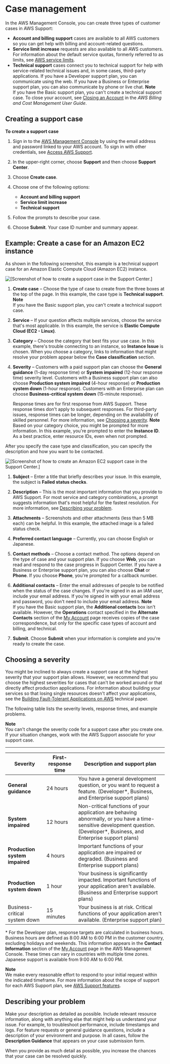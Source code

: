 # Case management<a name="case-management"></a>

In the AWS Management Console, you can create three types of customer cases in AWS Support:
+ **Account and billing support** cases are available to all AWS customers so you can get help with billing and account\-related questions\.
+ **Service limit increase** requests are also available to all AWS customers\. For information about the default service quotas, formerly referred to as limits, see [AWS service limits](https://docs.aws.amazon.com/general/latest/gr/aws_service_limits.html)\.
+ **Technical support** cases connect you to technical support for help with service\-related technical issues and, in some cases, third\-party applications\. If you have a Developer support plan, you can communicate using the web\. If you have a Business or Enterprise support plan, you can also communicate by phone or live chat\.
**Note**  
If you have the Basic support plan, you can't create a technical support case\.
To close your account, see [Closing an Account](https://docs.aws.amazon.com/awsaccountbilling/latest/aboutv2/close-account.html) in the *AWS Billing and Cost Management User Guide*\.

## Creating a support case<a name="creating-a-support-case"></a>

**To create a support case**

1. Sign in to the [AWS Management Console](https://console.aws.amazon.com/) by using the email address and password linked to your AWS account\. To sign in with other credentials, see [Access AWS Support](accessing-support.md)\.

1. In the upper\-right corner, choose **Support** and then choose **Support Center**\.

1. Choose **Create case**\.

1. Choose one of the following options:
   + **Account and billing support**
   + **Service limit increase**
   + **Technical support**

1. Follow the prompts to describe your case\.

1. Choose **Submit**\. Your case ID number and summary appear\.

## Example: Create a case for an Amazon EC2 instance<a name="case-example"></a>

As shown in the following screenshot, this example is a technical support case for an Amazon Elastic Compute Cloud \(Amazon EC2\) instance\. 

![\[Screenshot of how to create a support case in the Support Center.\]](http://docs.aws.amazon.com/awssupport/latest/user/images/support-create-case-console-1.png)

1. **Create case** – Choose the type of case to create from the three boxes at the top of the page\. In this example, the case type is **Technical support**\.
**Note**  
If you have the Basic support plan, you can't create a technical support case\.

1. **Service** – If your question affects multiple services, choose the service that's most applicable\. In this example, the service is **Elastic Compute Cloud \(EC2 \- Linux\)**\.

1. **Category** – Choose the category that best fits your use case\. In this example, there's trouble connecting to an instance, so **Instance Issue** is chosen\. When you choose a category, links to information that might resolve your problem appear below the **Case classification** section\.

1. **Severity** – Customers with a paid support plan can choose the **General guidance** \(1\-day response time\) or **System impaired** \(12\-hour response time\) severity level\. Customers with a Business support plan can also choose **Production system impaired** \(4\-hour response\) or **Production system down** \(1\-hour response\)\. Customers with an Enterprise plan can choose **Business\-critical system down** \(15\-minute response\)\.

   Response times are for first response from AWS Support\. These response times don't apply to subsequent responses\. For third\-party issues, response times can be longer, depending on the availability of skilled personnel\. For more information, see [Choosing a severity](#choosing-severity)\.
**Note**  
Based on your category choice, you might be prompted for more information\. In this example, you're prompted to enter the **Instance ID**\. As a best practice, enter resource IDs, even when not prompted\.

After you specify the case type and classification, you can specify the description and how you want to be contacted\.

![\[Screenshot of how to create an Amazon EC2 support case in the Support Center.\]](http://docs.aws.amazon.com/awssupport/latest/user/images/support-create-case-console-2.png)

1. **Subject** – Enter a title that briefly describes your issue\. In this example, the subject is **Failed status checks**\.

1. **Description** – This is the most important information that you provide to AWS Support\. For most service and category combinations, a prompt suggests information that's most helpful for the fastest resolution\. For more information, see [Describing your problem](#describing-your-problem)\.

1. **Attachments** – Screenshots and other attachments \(less than 5 MB each\) can be helpful\. In this example, the attached image is a failed status check\.

1. **Preferred contact language** – Currently, you can choose English or Japanese\.

1. **Contact methods** – Choose a contact method\. The options depend on the type of case and your support plan\. If you choose **Web**, you can read and respond to the case progress in Support Center\. If you have a Business or Enterprise support plan, you can also choose **Chat** or **Phone**\. If you choose **Phone**, you're prompted for a callback number\.

1. **Additional contacts** – Enter the email addresses of people to be notified when the status of the case changes\. If you're signed in as an IAM user, include your email address\. If you're signed in with your email address and password, you don't need to include your email address\.
**Note**  
If you have the Basic support plan, the **Additional contacts** box isn't available\. However, the **Operations** contact specified in the **Alternate Contacts** section of the [My Account](https://console.aws.amazon.com/billing/home?#/account) page receives copies of the case correspondence, but only for the specific case types of account and billing, and technical\.

1. **Submit**\. Choose **Submit** when your information is complete and you're ready to create the case\.

## Choosing a severity<a name="choosing-severity"></a>

You might be inclined to always create a support case at the highest severity that your support plan allows\. However, we recommend that you choose the highest severities for cases that can't be worked around or that directly affect production applications\. For information about building your services so that losing single resources doesn't affect your applications, see the [Building Fault\-Tolerant Applications on AWS](http://media.amazonwebservices.com/AWS_Building_Fault_Tolerant_Applications.pdf) technical paper\.

The following table lists the severity levels, response times, and example problems\. 

**Note**  
You can't change the severity code for a support case after you create one\. If your situation changes, work with the AWS Support associate for your support case\. 


****  

| Severity | First\-response time | Description and support plan | 
| --- | --- | --- | 
|  **General guidance**  |  24 hours  |  You have a general development question, or you want to request a feature\. \(Developer\*, Business, and Enterprise support plans\)  | 
|  **System impaired**  |  12 hours  |  Non\-critical functions of your application are behaving abnormally, or you have a time\-sensitive development question\. \(Developer\*, Business, and Enterprise support plans\)  | 
|  **Production system impaired**  |  4 hours  |  Important functions of your application are impaired or degraded\. \(Business and Enterprise support plans\)  | 
|  **Production system down**  |  1 hour  |  Your business is significantly impacted\. Important functions of your application aren't available\. \(Business and Enterprise support plans\)  | 
| Business\-critical system down | 15 minutes |  Your business is at risk\. Critical functions of your application aren't available\. \(Enterprise support plan\)  | 

\* For the Developer plan, response targets are calculated in business hours\. Business hours are defined as 8:00 AM to 6:00 PM in the customer country, excluding holidays and weekends\. This information appears in the **Contact Information** section of the [My Account](https://console.aws.amazon.com/billing/home#/account) page in the AWS Management Console\. These times can vary in countries with multiple time zones\. Japanese support is available from 9:00 AM to 6:00 PM\.

**Note**  
We make every reasonable effort to respond to your initial request within the indicated timeframe\. For more information about the scope of support for each AWS Support plan, see [AWS Support features](https://aws.amazon.com/premiumsupport/features/)\.

## Describing your problem<a name="describing-your-problem"></a>

Make your description as detailed as possible\. Include relevant resource information, along with anything else that might help us understand your issue\. For example, to troubleshoot performance, include timestamps and logs\. For feature requests or general guidance questions, include a description of your environment and purpose\. In all cases, follow the **Description Guidance** that appears on your case submission form\.

When you provide as much detail as possible, you increase the chances that your case can be resolved quickly\.